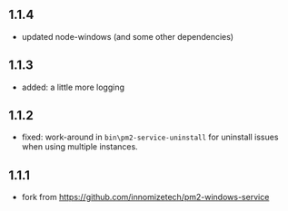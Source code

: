 ## 1.1.4
- updated node-windows (and some other dependencies)

## 1.1.3
- added: a little more logging

## 1.1.2
- fixed: work-around in `bin\pm2-service-uninstall` for uninstall issues when using multiple instances.

## 1.1.1
 - fork from https://github.com/innomizetech/pm2-windows-service